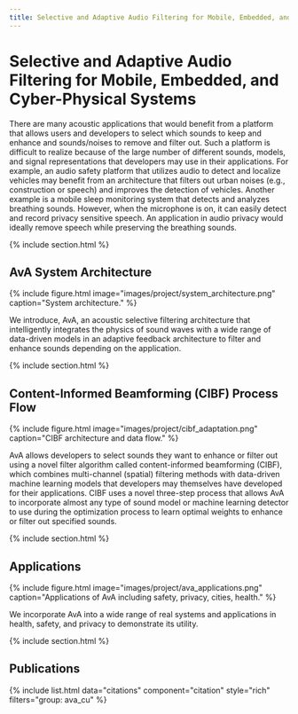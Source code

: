 ```yaml
---
title: Selective and Adaptive Audio Filtering for Mobile, Embedded, and Cyber-Physical Systems
---
```


# Selective and Adaptive Audio Filtering for Mobile, Embedded, and Cyber-Physical Systems

There are many acoustic applications that would benefit from a platform that allows users and developers to select which sounds to keep and enhance and sounds/noises to remove and filter out. Such a platform is difficult to realize because of the large number of different sounds, models, and signal representations that developers may use in their applications. For example, an audio safety platform that utilizes audio to detect and localize vehicles may benefit from an architecture that filters out urban noises (e.g., construction or speech) and improves the detection of vehicles. Another example is a mobile sleep monitoring system that detects and analyzes breathing sounds. However, when the microphone is on, it can easily detect and record privacy sensitive speech. An application in audio privacy would ideally remove speech while preserving the breathing sounds.

{% include section.html %}

## AvA System Architecture

{%
  include figure.html
  image="images/project/system_architecture.png"
  caption="System architecture."
%}

We introduce, AvA, an acoustic selective filtering architecture that intelligently integrates the physics of sound waves with a wide range of data-driven models in an adaptive feedback architecture to filter and enhance sounds depending on the application.

{% include section.html %}

## Content-Informed Beamforming (CIBF) Process Flow

{%
  include figure.html
  image="images/project/cibf_adaptation.png"
  caption="CIBF architecture and data flow."
%}

AvA allows developers to select sounds they want to enhance or filter out using a novel filter algorithm called content-informed beamforming (CIBF), which combines multi-channel (spatial) filtering methods with data-driven machine learning models that developers may themselves have developed for their applications. CIBF uses a novel three-step process that allows AvA to incorporate almost any type of sound model or machine learning detector to use during the optimization process to learn optimal weights to enhance or filter out specified sounds.

{% include section.html %}

## Applications

{%
  include figure.html
  image="images/project/ava_applications.png"
  caption="Applications of AvA including safety, privacy, cities, health."
%}

We incorporate AvA into a wide range of real systems and applications in health, safety, and privacy to demonstrate its utility.

{% include section.html %}

## Publications

{% include list.html data="citations" component="citation" style="rich" filters="group: ava_cu" %}

